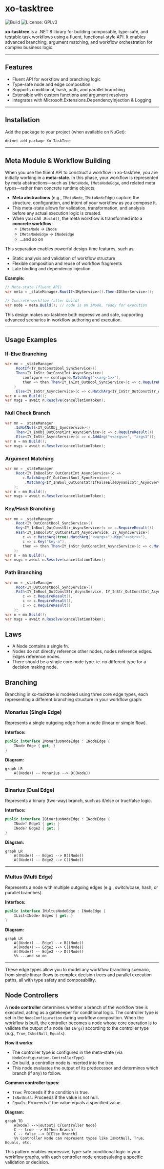 # xo-tasktree

![Build](https://github.com/stiproot/xo-tasktree/actions/workflows/dotnet-pipeline.yml/badge.svg)
![License: GPLv3](https://img.shields.io/badge/License-GPLv3-blue.svg)

**xo-tasktree** is a .NET 8 library for building composable, type-safe, and testable task workflows using a fluent, functional-style API. It enables advanced branching, argument matching, and workflow orchestration for complex business logic.

---

## Features
- Fluent API for workflow and branching logic
- Type-safe node and edge composition
- Supports conditional, hash, path, and parallel branching
- Extensible with custom functions and argument resolvers
- Integrates with Microsoft.Extensions.DependencyInjection & Logging

---

## Installation

Add the package to your project (when available on NuGet):

```sh
dotnet add package Xo.TaskTree
```

---

## Meta Module & Workflow Building

When you use the fluent API to construct a workflow in xo-tasktree, you are initially working in a **meta-state**. In this phase, your workflow is represented by meta abstractions—such as `IMetaNode`, `IMetaNodeEdge`, and related meta types—rather than concrete runtime objects.

- **Meta abstractions** (e.g., `IMetaNode`, `IMetaNodeEdge`) capture the structure, configuration, and intent of your workflow as you compose it.
- This meta-state allows for validation, transformation, and analysis before any actual execution logic is created.
- When you call `.Build()`, the meta workflow is transformed into a **concrete workflow**:
    - `IMetaNode` → `INode`
    - `IMetaNodeEdge` → `INodeEdge`
    - ...and so on

This separation enables powerful design-time features, such as:
- Static analysis and validation of workflow structure
- Flexible composition and reuse of workflow fragments
- Late binding and dependency injection

**Example:**
```csharp
// Meta-state (fluent API)
var meta = _stateManager.RootIf<IMyService>().Then<IOtherService>();

// Concrete workflow (after build)
var node = meta.Build(); // node is an INode, ready for execution
```

This design makes xo-tasktree both expressive and safe, supporting advanced scenarios in workflow authoring and execution.

---

## Usage Examples

### If-Else Branching
```csharp
var mn = _stateManager
    .RootIf<IY_OutConstBool_SyncService>()
    .Then<IY_InStr_OutConstInt_AsyncService>(
        configure => configure.MatchArg("<<arg-1>>"),
        then => then.Then<IY_InInt_OutBool_SyncService>(c => c.RequireResult())
    )
    .Else<IY_InStr_AsyncService>(c => c.MatchArg<IY_InStr_OutConstStr_AsyncService>(c => c.MatchArg("<<arg-2>>")));
var n = mn.Build();
var msgs = await n.Resolve(cancellationToken);
```

### Null Check Branch
```csharp
var mn = _stateManager
    .IsNotNull<IY_OutObj_SyncService>()
    .Then<IY_InObj_OutConstInt_AsyncService>(c => c.RequireResult())
    .Else<IY_InStr_AsyncService>(c => c.AddArg("<<args>>", "args3"));
var n = mn.Build();
var msgs = await n.Resolve(cancellationToken);
```

### Argument Matching
```csharp
var mn = _stateManager
    .Root<IY_InBoolStr_OutConstInt_AsyncService>(c =>
        c.MatchArg<IY_OutConstBool_SyncService>()
         .MatchArg<IY_InBool_OutConstStrIfFalseElseDynamicStr_AsyncService>(c => c.MatchArg(true))
    );
var n = mn.Build();
var msgs = await n.Resolve(cancellationToken);
```

### Key/Hash Branching
```csharp
var mn = _stateManager
    .Root<IY_OutConstBool_SyncService>()
    .Key<IY_InBool_OutConstStr_AsyncService>(c => c.RequireResult())
    .Hash<IY_InBoolStr_OutConstInt_AsyncService, IY_AsyncService>(
        c => c.MatchArg(true).MatchArg("<<arg>>").Key("<<str>>"),
        c => c.Key("key-a"),
        then => then.Then<IY_InStr_OutConstInt_AsyncService>(c => c.MatchArg("<<arg>>"))
    );
var n = mn.Build();
var msgs = await n.Resolve(cancellationToken);
```

### Path Branching
```csharp
var mn = _stateManager
    .Root<IY_OutConstBool_SyncService>()
    .Path<IY_InBool_OutConstStr_AsyncService, IY_InStr_OutConstInt_AsyncService, IY_InInt_OutConstInt_AsyncService>(
        c => c.RequireResult(),
        c => c.RequireResult(),
        c => c.RequireResult()
    );
var n = mn.Build();
var msgs = await n.Resolve(cancellationToken);
```

## Laws
- A Node contains a single fn.
- Nodes do not directly reference other nodes, nodes reference edges. Edges reference nodes.
- There should be a single core node type. ie. no different type for a decision making node.


## Branching
Branching in xo-tasktree is modeled using three core edge types, each representing a different branching structure in your workflow graph:

### Monarius (Single Edge)
Represents a single outgoing edge from a node (linear or simple flow).

**Interface:**
```csharp
public interface IMonariusNodeEdge : INodeEdge {
    INode Edge { get; }
}
```

**Diagram:**
```mermaid
graph LR
    A((Node)) -- Monarius --> B((Node))
```

---

### Binarius (Dual Edge)
Represents a binary (two-way) branch, such as if/else or true/false logic.

**Interface:**
```csharp
public interface IBinariusNodeEdge : INodeEdge {
    INode? Edge1 { get; }
    INode? Edge2 { get; }
}
```

**Diagram:**
```mermaid
graph LR
    A((Node)) -- Edge1 --> B((Node))
    A((Node)) -- Edge2 --> C((Node))
```

---

### Multus (Multi Edge)
Represents a node with multiple outgoing edges (e.g., switch/case, hash, or parallel branches).

**Interface:**
```csharp
public interface IMultusNodeEdge : INodeEdge {
    IList<INode> Edges { get; }
}
```

**Diagram:**
```mermaid
graph LR
    A((Node)) -- Edge1 --> B((Node))
    A((Node)) -- Edge2 --> C((Node))
    A((Node)) -- Edge3 --> D((Node))
    %% ...and so on
```

---

These edge types allow you to model any workflow branching scenario, from simple linear flows to complex decision trees and parallel execution paths, all with type safety and composability.


## Node Controllers

A **node controller** determines whether a branch of the workflow tree is executed, acting as a gatekeeper for conditional logic. The controller type is set in the `NodeConfiguration` during workflow composition. When the workflow is built, the controller becomes a node whose core operation is to validate the output of a node (as `IArgs`) according to the controller type (e.g., `True`, `IsNotNull`, `Equals`).

**How it works:**
- The controller type is configured in the meta-state (via `NodeConfiguration.ControllerType`).
- On build, a controller node is inserted into the tree.
- This node evaluates the output of its predecessor and determines which branch (if any) to follow.

**Common controller types:**
- `True`: Proceeds if the condition is true.
- `IsNotNull`: Proceeds if the value is not null.
- `Equals`: Proceeds if the value equals a specified value.



**Diagram:**
```mermaid
graph TD
    A[Node] -->|output| C{Controller Node}
    C -- true --> B[Then Branch]
    C -- false --> D[Else Branch]
    %% Controller Node can represent types like IsNotNull, True, Equals, etc.
```

This pattern enables expressive, type-safe conditional logic in your workflow graphs, with each controller node encapsulating a specific validation or decision.